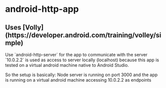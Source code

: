 # android-http-app

<h2>Uses [Volly](https://developer.android.com/training/volley/simple)</h2>

<p>Use `android-http-server` for the app to communicate with the server
`10.0.2.2` is used as access to server locally (localhost) because this app is tested on a virtual android machine native to Android Studio.</p> 

<p>So the setup is basically: Node server is running on port 3000 and the app is running on a virtual android machine accessing 10.0.2.2 as endpoints</p>
